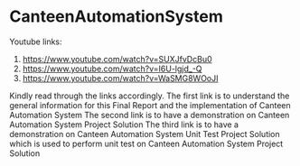 # CanteenAutomationSystem
Youtube links:

1. https://www.youtube.com/watch?v=SUXJfvDcBu0
2. https://www.youtube.com/watch?v=I6U-lgjd_-Q
3. https://www.youtube.com/watch?v=WaSMG8WOoJI

Kindly read through the links accordingly.
The first link is to understand the general information for this Final Report and the implementation of Canteen Automation System
The second link is to have a demonstration on Canteen Automation System Project Solution
The third link is to have a demonstration on Canteen Automation System Unit Test Project Solution which is used to perform unit test on Canteen Automation System Project Solution
